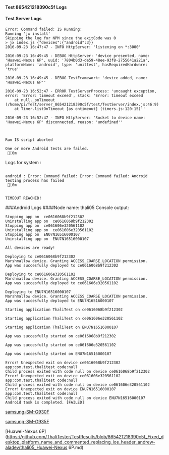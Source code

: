 #### Test 865421218390c5f Logs

#### Test Server Logs
```
Error: Command failed: IS Running:
Running 'jx install'
Skipping the log for NPM since the exitCode was 0
> jx index.js {"devices":{"android":3}}
2016-09-23 16:47:47 - INFO HttpServer: 'listening on *:3000'

2016-09-23 16:49:45 - DEBUG HttpServer: 'device presented, name: 'Huawei-Nexus 6P', uuid: '7804b0d3-de59-48ee-93f8-2755641a221a', platformName: 'android', type: 'unittest', hasRequiredHardware: 'true''

2016-09-23 16:49:45 - DEBUG TestFramework: 'device added, name: 'Huawei-Nexus 6P''

2016-09-23 16:52:47 - ERROR TestServerProcess: 'uncaught exception, error: 'Error: timeout exceed', stack: 'Error: timeout exceed
    at null._onTimeout (/home/pi/Test/server_865421218390c5f/test/TestServer/index.js:46:9)
    at Timer.listOnTimeout [as ontimeout] (timers.js:120:15)''

2016-09-23 16:52:47 - INFO HttpServer: 'Socket to device name: 'Huawei-Nexus 6P' disconnected, reason: 'undefined''


 
Run IS script aborted
 
One or more Android tests are failed.
 [0m

```


Logs for system : 
```

android : Error: Command failed: Error: Command failed: Android testing process has failed
 [0m


TIMEOUT REACHED!
```
###Android Logs
####Node name: thali05
Console output:
```
Stopping app on  ce0616068b9f212302
Uninstalling app on  ce0616068b9f212302
Stopping app on  ce061606e320561102
Uninstalling app on  ce061606e320561102
Stopping app on  ENU7N16516000107
Uninstalling app on  ENU7N16516000107

All devices are ready!

Deploying to ce0616068b9f212302
Marshmallow device. Granting ACCESS_COARSE_LOCATION permission.
App was succesfully deployed to ce0616068b9f212302

Deploying to ce061606e320561102
Marshmallow device. Granting ACCESS_COARSE_LOCATION permission.
App was succesfully deployed to ce061606e320561102

Deploying to ENU7N16516000107
Marshmallow device. Granting ACCESS_COARSE_LOCATION permission.
App was succesfully deployed to ENU7N16516000107

Starting application ThaliTest on ce0616068b9f212302

Starting application ThaliTest on ce061606e320561102

Starting application ThaliTest on ENU7N16516000107

App was succesfully started on ce0616068b9f212302

App was succesfully started on ce061606e320561102

App was succesfully started on ENU7N16516000107

Error! Unexpected exit on device ce0616068b9f212302 app:com.test.thalitest code:null 
Child process exited with code null on device ce0616068b9f212302
Error! Unexpected exit on device ce061606e320561102 app:com.test.thalitest code:null 
Child process exited with code null on device ce061606e320561102
Error! Unexpected exit on device ENU7N16516000107 app:com.test.thalitest code:null 
Child process exited with code null on device ENU7N16516000107
Android task is completed. [FAILED]
```
[samsung-SM-G930F](https://github.com/ThaliTester/TestResults/blob/865421218390c5f_Fixed_desktop_platform_name_and_commented_replacing_ios_header_andrew-aladev/thali05_samsung-SM-G930F.md)

[samsung-SM-G935F](https://github.com/ThaliTester/TestResults/blob/865421218390c5f_Fixed_desktop_platform_name_and_commented_replacing_ios_header_andrew-aladev/thali05_samsung-SM-G935F.md)

[Huawei-Nexus 6P](https://github.com/ThaliTester/TestResults/blob/865421218390c5f_Fixed_desktop_platform_name_and_commented_replacing_ios_header_andrew-aladev/thali05_Huawei-Nexus 6P.md)




